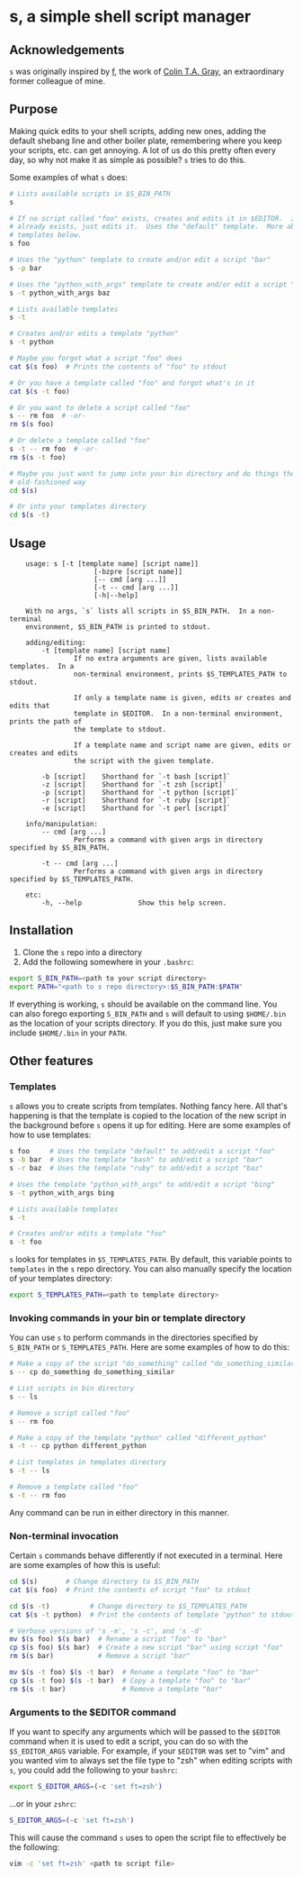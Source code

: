 # s, a simple shell script manager

## Acknowledgements

`s` was originally inspired by [f](https://github.com/colinta/f), the work of
[Colin T.A. Gray](http://colinta.com), an extraordinary former colleague of
mine.

## Purpose

Making quick edits to your shell scripts, adding new ones, adding the default
shebang line and other boiler plate, remembering where you keep your scripts,
etc. can get annoying.  A lot of us do this pretty often every day, so why not
make it as simple as possible?  `s` tries to do this.

Some examples of what `s` does:

```bash
# Lists available scripts in $S_BIN_PATH
s

# If no script called "foo" exists, creates and edits it in $EDITOR.  If "foo"
# already exists, just edits it.  Uses the "default" template.  More about
# templates below.
s foo

# Uses the "python" template to create and/or edit a script "bar"
s -p bar

# Uses the "python_with_args" template to create and/or edit a script "baz"
s -t python_with_args baz

# Lists available templates
s -t

# Creates and/or edits a template "python"
s -t python

# Maybe you forgot what a script "foo" does
cat $(s foo)  # Prints the contents of "foo" to stdout

# Or you have a template called "foo" and forgot what's in it
cat $(s -t foo)

# Or you want to delete a script called "foo"
s -- rm foo  # -or-
rm $(s foo)

# Or delete a template called "foo"
s -t -- rm foo  # -or-
rm $(s -t foo)

# Maybe you just want to jump into your bin directory and do things the
# old-fashioned way
cd $(s)

# Or into your templates directory
cd $(s -t)
```

## Usage

		usage: s [-t [template name] [script name]]
						 [-bzpre [script name]]
						 [-- cmd [arg ...]]
						 [-t -- cmd [arg ...]]
						 [-h|--help]

		With no args, `s` lists all scripts in $S_BIN_PATH.  In a non-terminal
		environment, $S_BIN_PATH is printed to stdout.

		adding/editing:
			-t [template name] [script name]
					If no extra arguments are given, lists available templates.  In a
					non-terminal environment, prints $S_TEMPLATES_PATH to stdout.

					If only a template name is given, edits or creates and edits that
					template in $EDITOR.  In a non-terminal environment, prints the path of
					the template to stdout.

					If a template name and script name are given, edits or creates and edits
					the script with the given template.

			-b [script]    Shorthand for `-t bash [script]`
			-z [script]    Shorthand for `-t zsh [script]`
			-p [script]    Shorthand for `-t python [script]`
			-r [script]    Shorthand for `-t ruby [script]`
			-e [script]    Shorthand for `-t perl [script]`

		info/manipulation:
			-- cmd [arg ...]
					Performs a command with given args in directory specified by $S_BIN_PATH.

			-t -- cmd [arg ...]
					Performs a command with given args in directory specified by $S_TEMPLATES_PATH.

		etc:
			-h, --help              Show this help screen.

## Installation

1. Clone the `s` repo into a directory
2. Add the following somewhere in your `.bashrc`:

```bash
export S_BIN_PATH=<path to your script directory>
export PATH="<path to s repo directory>:$S_BIN_PATH:$PATH"
```

If everything is working, `s` should be available on the command line.  You can
also forego exporting `S_BIN_PATH` and `s` will default to using `$HOME/.bin`
as the location of your scripts directory.  If you do this, just make sure you
include `$HOME/.bin` in your `PATH`.

## Other features

### Templates

`s` allows you to create scripts from templates.  Nothing fancy here.  All
that's happening is that the template is copied to the location of the new
script in the background before `s` opens it up for editing.  Here are some
examples of how to use templates:

```bash
s foo     # Uses the template "default" to add/edit a script "foo"
s -b bar  # Uses the template "bash" to add/edit a script "bar"
s -r baz  # Uses the template "ruby" to add/edit a script "baz"

# Uses the template "python_with_args" to add/edit a script "bing"
s -t python_with_args bing

# Lists available templates
s -t

# Creates and/or edits a template "foo"
s -t foo
```

`s` looks for templates in `$S_TEMPLATES_PATH`.  By default, this variable
points to `templates` in the `s` repo directory.  You can also manually specify
the location of your templates directory:

```bash
export S_TEMPLATES_PATH=<path to template directory>
```

### Invoking commands in your bin or template directory

You can use `s` to perform commands in the directories specified by
`S_BIN_PATH` or `S_TEMPLATES_PATH`.  Here are some examples of how to do this:

```bash
# Make a copy of the script "do_something" called "do_something_similar"
s -- cp do_something do_something_similar

# List scripts in bin directory
s -- ls

# Remove a script called "foo"
s -- rm foo

# Make a copy of the template "python" called "different_python"
s -t -- cp python different_python

# List templates in templates directory
s -t -- ls

# Remove a template called "foo"
s -t -- rm foo
```

Any command can be run in either directory in this manner.

### Non-terminal invocation

Certain `s` commands behave differently if not executed in a terminal.  Here are
some examples of how this is useful:

```bash
cd $(s)       # Change directory to $S_BIN_PATH
cat $(s foo)  # Print the contents of script "foo" to stdout

cd $(s -t)          # Change directory to $S_TEMPLATES_PATH
cat $(s -t python)  # Print the contents of template "python" to stdout

# Verbose versions of 's -m', 's -c', and 's -d'
mv $(s foo) $(s bar)  # Rename a script "foo" to "bar"
cp $(s foo) $(s bar)  # Create a new script "bar" using script "foo"
rm $(s bar)           # Remove a script "bar"

mv $(s -t foo) $(s -t bar)  # Rename a template "foo" to "bar"
cp $(s -t foo) $(s -t bar)  # Copy a template "foo" to "bar"
rm $(s -t bar)              # Remove a template "bar"
```

### Arguments to the $EDITOR command

If you want to specify any arguments which will be passed to the `$EDITOR`
command when it is used to edit a script, you can do so with the
`$S_EDITOR_ARGS` variable.  For example, if your `$EDITOR` was set to "vim" and
you wanted vim to always set the file type to "zsh" when editing scripts with
`s`, you could add the following to your `bashrc`:

```bash
export S_EDITOR_ARGS=(-c 'set ft=zsh')
```

...or in your `zshrc`:

```bash
S_EDITOR_ARGS=(-c 'set ft=zsh')
```

This will cause the command `s` uses to open the script file to effectively be
the following:

```bash
vim -c 'set ft=zsh' <path to script file>
```
